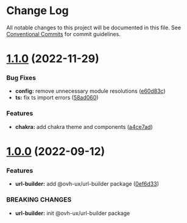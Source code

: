 # Change Log

All notable changes to this project will be documented in this file.
See [Conventional Commits](https://conventionalcommits.org) for commit guidelines.

# [1.1.0](https://github.com/ovh/manager/compare/@ovh-ux/url-builder@1.0.0...@ovh-ux/url-builder@1.1.0) (2022-11-29)


### Bug Fixes

* **config:** remove unnecessary module resolutions ([e60d83c](https://github.com/ovh/manager/commit/e60d83c343cc15c2f306c1a748c3c06dfa573608))
* **ts:** fix ts import errors ([58ad060](https://github.com/ovh/manager/commit/58ad060b9d4b6f9634268b5cf4bde98301bbbc98))


### Features

* **chakra:** add chakra theme and components ([a4ce7ad](https://github.com/ovh/manager/commit/a4ce7adc01f59dcea9d0add60cc6c3ed225c13de))





# [1.0.0](https://github.com/ovh/manager/compare/@ovh-ux/url-builder@0.0.0...@ovh-ux/url-builder@1.0.0) (2022-09-12)


### Features

* **url-builder:** add @ovh-ux/url-builder package ([0ef6d33](https://github.com/ovh/manager/commit/0ef6d339eec41b76523b365db4a9328f7bf0fac8))


### BREAKING CHANGES

* **url-builder:** init @ovh-ux/url-builder package
